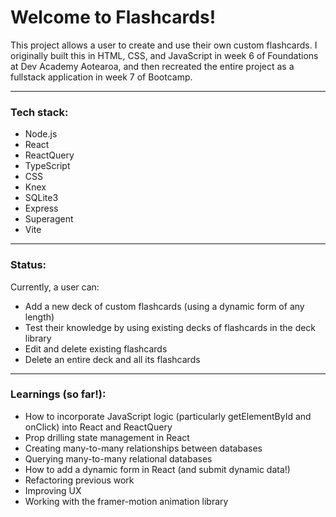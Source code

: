 # Welcome to Flashcards! 
This project allows a user to create and use their own custom flashcards. I originally built this in HTML, CSS, and JavaScript in week 6 of Foundations at Dev Academy Aotearoa, and then recreated the entire project as a fullstack application in week 7 of Bootcamp. 

--------
### Tech stack:
- Node.js
- React
- ReactQuery
- TypeScript
- CSS
- Knex
- SQLite3
- Express
- Superagent
- Vite

-----
### Status: 
Currently, a user can: 
- Add a new deck of custom flashcards (using a dynamic form of any length)
- Test their knowledge by using existing decks of flashcards in the deck library
- Edit and delete existing flashcards
- Delete an entire deck and all its flashcards 

------

### Learnings (so far!): 
- How to incorporate JavaScript logic (particularly getElementById and onClick) into React and ReactQuery
- Prop drilling state management in React
- Creating many-to-many relationships between databases
- Querying many-to-many relational databases
- How to add a dynamic form in React (and submit dynamic data!)
- Refactoring previous work
- Improving UX 
- Working with the framer-motion animation library 

